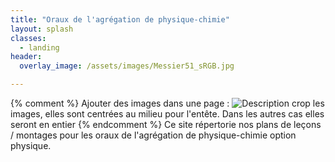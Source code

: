 ```yaml
---
title: "Oraux de l'agrégation de physique-chimie"
layout: splash
classes:
  - landing
header:
  overlay_image: /assets/images/Messier51_sRGB.jpg

---
```

{% comment %}
Ajouter des images dans une page :
![Description](/assets/images/le_nom.jpg)
crop les images, elles sont centrées au milieu pour l'entête. Dans les autres cas elles seront en entier
{% endcomment %}
Ce site répertorie nos plans de leçons / montages pour les oraux de l'agrégation de physique-chimie option physique. 
